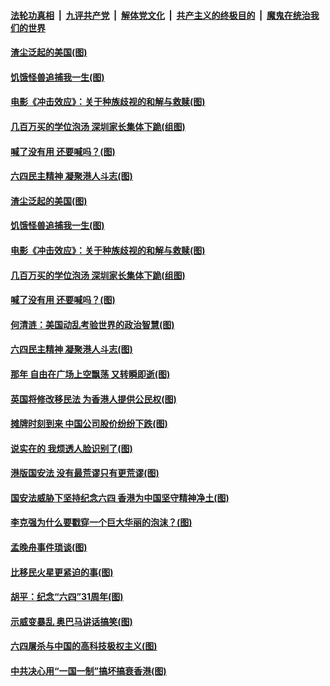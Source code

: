 

####  [法轮功真相](../../../../basic/blob/master/README.md?t=06080201) &nbsp;|&nbsp; [九评共产党](../../../../9ping.md/blob/master/README.md?t=06080201) &nbsp;|&nbsp; [解体党文化](../../../../jtdwh.md/blob/master/README.md?t=06080201)  &nbsp;|&nbsp; [共产主义的终极目的](../../../../gczydzjmd.md/blob/master/README.md?t=06080201) &nbsp;|&nbsp; [魔鬼在统治我们的世界](../../../../mgztzwmdsj.md/blob/master/README.md?t=06080201) 

#### [渣尘泛起的美国(图)](../pages/p4/935768.md?t=06080201) 

#### [饥饿怪兽追捕我一生(图)](../pages/p4/935748.md?t=06080201) 

#### [电影《冲击效应》：关于种族歧视的和解与救赎(图)](../pages/p4/935727.md?t=06080201) 

#### [几百万买的学位泡汤 深圳家长集体下跪(组图)](../pages/p4/935733.md?t=06080201) 

#### [喊了没有用 还要喊吗？(图)](../pages/p4/935728.md?t=06080201) 

#### [六四民主精神 凝聚港人斗志(图)](../pages/p4/935732.md?t=06080201) 

#### [渣尘泛起的美国(图)](../pages/p4/935768.md?t=06080201) 

#### [饥饿怪兽追捕我一生(图)](../pages/p4/935748.md?t=06080201) 

#### [电影《冲击效应》：关于种族歧视的和解与救赎(图)](../pages/p4/935727.md?t=06080201) 

#### [几百万买的学位泡汤 深圳家长集体下跪(组图)](../pages/p4/935733.md?t=06080201) 

#### [喊了没有用 还要喊吗？(图)](../pages/p4/935728.md?t=06080201) 

#### [何清涟：美国动乱考验世界的政治智慧(图)](../pages/p4/935729.md?t=06080201) 

#### [六四民主精神 凝聚港人斗志(图)](../pages/p4/935732.md?t=06080201) 

#### [那年 自由在广场上空飘荡 又转瞬即逝(图)](../pages/p4/935637.md?t=06080201) 

#### [英国将修改移民法 为香港人提供公民权(图)](../pages/p4/935629.md?t=06080201) 

#### [摊牌时刻到来 中国公司股价纷纷下跌(图)](../pages/p4/935548.md?t=06080201) 

#### [说实在的 我烦透人脸识别了(图)](../pages/p4/935632.md?t=06080201) 

#### [港版国安法 没有最荒谬只有更荒谬(图)](../pages/p4/935628.md?t=06080201) 

#### [国安法威胁下坚持纪念六四 香港为中国坚守精神净土(图)](../pages/p4/935627.md?t=06080201) 

#### [李克强为什么要戳穿一个巨大华丽的泡沫？(图)](../pages/p4/935636.md?t=06080201) 

#### [孟晚舟事件琐谈(图)](../pages/p4/935587.md?t=06080201) 

#### [比移民火星更紧迫的事(图)](../pages/p4/935570.md?t=06080201) 

#### [胡平：纪念“六四”31周年(图)](../pages/p4/935532.md?t=06080201) 

#### [示威变暴乱 奥巴马讲话搞笑(图)](../pages/p4/935538.md?t=06080201) 

#### [六四屠杀与中国的高科技极权主义(图)](../pages/p4/935531.md?t=06080201) 

#### [中共决心用“一国一制”搞坏搞衰香港(图)](../pages/p4/935535.md?t=06080201) 

